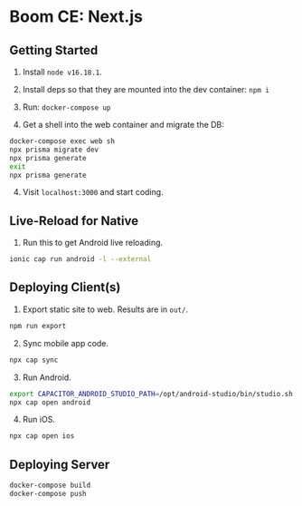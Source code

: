 # Boom CE: Next.js

## Getting Started

1. Install `node v16.18.1`.

2. Install deps so that they are mounted into the dev container: `npm i`

3. Run: `docker-compose up`

4. Get a shell into the web container and migrate the DB:

```bash
docker-compose exec web sh
npx prisma migrate dev
npx prisma generate
exit
npx prisma generate
```

4. Visit `localhost:3000` and start coding.

## Live-Reload for Native

1. Run this to get Android live reloading.

```bash
ionic cap run android -l --external
```

## Deploying Client(s)

1. Export static site to web. Results are in `out/`.

```bash
npm run export
```

2. Sync mobile app code.

```bash
npx cap sync
```

3. Run Android.

```bash
export CAPACITOR_ANDROID_STUDIO_PATH=/opt/android-studio/bin/studio.sh
npx cap open android
```

4. Run iOS.

```bash
npx cap open ios
```

## Deploying Server

```bash
docker-compose build
docker-compose push
```
